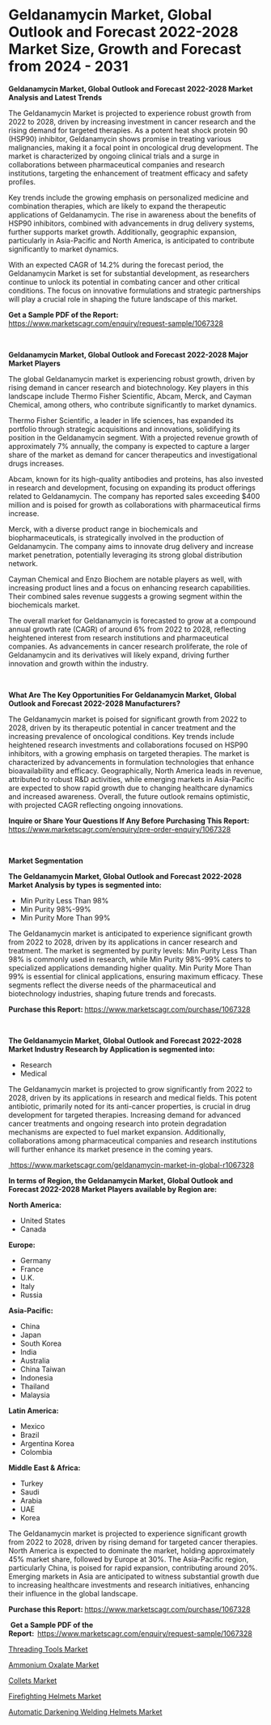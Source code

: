 <p><h1>Geldanamycin Market, Global Outlook and Forecast 2022-2028 Market Size, Growth and Forecast from 2024 - 2031</h1></p><p><strong>Geldanamycin Market, Global Outlook and Forecast 2022-2028 Market Analysis and Latest Trends</strong></p>
<p><p>The Geldanamycin Market is projected to experience robust growth from 2022 to 2028, driven by increasing investment in cancer research and the rising demand for targeted therapies. As a potent heat shock protein 90 (HSP90) inhibitor, Geldanamycin shows promise in treating various malignancies, making it a focal point in oncological drug development. The market is characterized by ongoing clinical trials and a surge in collaborations between pharmaceutical companies and research institutions, targeting the enhancement of treatment efficacy and safety profiles. </p><p>Key trends include the growing emphasis on personalized medicine and combination therapies, which are likely to expand the therapeutic applications of Geldanamycin. The rise in awareness about the benefits of HSP90 inhibitors, combined with advancements in drug delivery systems, further supports market growth. Additionally, geographic expansion, particularly in Asia-Pacific and North America, is anticipated to contribute significantly to market dynamics.</p><p>With an expected CAGR of 14.2% during the forecast period, the Geldanamycin Market is set for substantial development, as researchers continue to unlock its potential in combating cancer and other critical conditions. The focus on innovative formulations and strategic partnerships will play a crucial role in shaping the future landscape of this market.</p></p>
<p><strong>Get a Sample PDF of the Report:&nbsp;</strong> <a href="https://www.marketscagr.com/enquiry/request-sample/1067328">https://www.marketscagr.com/enquiry/request-sample/1067328</a></p>
<p>&nbsp;</p>
<p><strong>Geldanamycin Market, Global Outlook and Forecast 2022-2028 Major Market Players</strong></p>
<p><p>The global Geldanamycin market is experiencing robust growth, driven by rising demand in cancer research and biotechnology. Key players in this landscape include Thermo Fisher Scientific, Abcam, Merck, and Cayman Chemical, among others, who contribute significantly to market dynamics.</p><p>Thermo Fisher Scientific, a leader in life sciences, has expanded its portfolio through strategic acquisitions and innovations, solidifying its position in the Geldanamycin segment. With a projected revenue growth of approximately 7% annually, the company is expected to capture a larger share of the market as demand for cancer therapeutics and investigational drugs increases.</p><p>Abcam, known for its high-quality antibodies and proteins, has also invested in research and development, focusing on expanding its product offerings related to Geldanamycin. The company has reported sales exceeding $400 million and is poised for growth as collaborations with pharmaceutical firms increase.</p><p>Merck, with a diverse product range in biochemicals and biopharmaceuticals, is strategically involved in the production of Geldanamycin. The company aims to innovate drug delivery and increase market penetration, potentially leveraging its strong global distribution network.</p><p>Cayman Chemical and Enzo Biochem are notable players as well, with increasing product lines and a focus on enhancing research capabilities. Their combined sales revenue suggests a growing segment within the biochemicals market.</p><p>The overall market for Geldanamycin is forecasted to grow at a compound annual growth rate (CAGR) of around 6% from 2022 to 2028, reflecting heightened interest from research institutions and pharmaceutical companies. As advancements in cancer research proliferate, the role of Geldanamycin and its derivatives will likely expand, driving further innovation and growth within the industry.</p></p>
<p>&nbsp;</p>
<p><strong>What Are The Key Opportunities For Geldanamycin Market, Global Outlook and Forecast 2022-2028 Manufacturers?</strong></p>
<p><p>The Geldanamycin market is poised for significant growth from 2022 to 2028, driven by its therapeutic potential in cancer treatment and the increasing prevalence of oncological conditions. Key trends include heightened research investments and collaborations focused on HSP90 inhibitors, with a growing emphasis on targeted therapies. The market is characterized by advancements in formulation technologies that enhance bioavailability and efficacy. Geographically, North America leads in revenue, attributed to robust R&D activities, while emerging markets in Asia-Pacific are expected to show rapid growth due to changing healthcare dynamics and increased awareness. Overall, the future outlook remains optimistic, with projected CAGR reflecting ongoing innovations.</p></p>
<p><strong>Inquire or Share Your Questions If Any Before Purchasing This Report:</strong> <a href="https://www.marketscagr.com/enquiry/pre-order-enquiry/1067328">https://www.marketscagr.com/enquiry/pre-order-enquiry/1067328</a></p>
<p>&nbsp;</p>
<p><strong>Market Segmentation</strong></p>
<p><strong>The Geldanamycin Market, Global Outlook and Forecast 2022-2028 Market Analysis by types is segmented into:</strong></p>
<p><ul><li>Min Purity Less Than 98%</li><li>Min Purity 98%-99%</li><li>Min Purity More Than 99%</li></ul></p>
<p><p>The Geldanamycin market is anticipated to experience significant growth from 2022 to 2028, driven by its applications in cancer research and treatment. The market is segmented by purity levels: Min Purity Less Than 98% is commonly used in research, while Min Purity 98%-99% caters to specialized applications demanding higher quality. Min Purity More Than 99% is essential for clinical applications, ensuring maximum efficacy. These segments reflect the diverse needs of the pharmaceutical and biotechnology industries, shaping future trends and forecasts.</p></p>
<p><strong>Purchase this Report:&nbsp;</strong><a href="https://www.marketscagr.com/purchase/1067328">https://www.marketscagr.com/purchase/1067328</a></p>
<p>&nbsp;</p>
<p><strong>The Geldanamycin Market, Global Outlook and Forecast 2022-2028 Market Industry Research by Application is segmented into:</strong></p>
<p><ul><li>Research</li><li>Medical</li></ul></p>
<p><p>The Geldanamycin market is projected to grow significantly from 2022 to 2028, driven by its applications in research and medical fields. This potent antibiotic, primarily noted for its anti-cancer properties, is crucial in drug development for targeted therapies. Increasing demand for advanced cancer treatments and ongoing research into protein degradation mechanisms are expected to fuel market expansion. Additionally, collaborations among pharmaceutical companies and research institutions will further enhance its market presence in the coming years.</p></p>
<p><a href="https://www.marketscagr.com/geldanamycin-market-in-global-r1067328">&nbsp;https://www.marketscagr.com/geldanamycin-market-in-global-r1067328</a></p>
<p><strong>In terms of Region, the Geldanamycin Market, Global Outlook and Forecast 2022-2028 Market Players available by Region are:</strong></p>
<p>
    <p> <strong> North America: </strong>
        <ul>
            <li>United States</li>
            <li>Canada</li>
        </ul>
        </p> 
    <p> <strong> Europe: </strong>
        <ul>
            <li>Germany</li>
            <li>France</li>
            <li>U.K.</li>
            <li>Italy</li>
            <li>Russia</li>
        </ul>
        </p> 
    <p> <strong> Asia-Pacific: </strong>
        <ul>
            <li>China</li>
            <li>Japan</li>
            <li>South Korea</li>
            <li>India</li>
            <li>Australia</li>
            <li>China Taiwan</li>
            <li>Indonesia</li>
            <li>Thailand</li>
            <li>Malaysia</li>
        </ul>
        </p> 
    <p> <strong> Latin America: </strong>
        <ul>
            <li>Mexico</li>
            <li>Brazil</li>
            <li>Argentina Korea</li>
            <li>Colombia</li>
        </ul>
        </p> 
    <p> <strong> Middle East & Africa: </strong>
        <ul>
            <li>Turkey</li>
            <li>Saudi</li>
            <li>Arabia</li>
            <li>UAE</li>
            <li>Korea</li>
        </ul>
    </p>
    </p>
<p><p>The Geldanamycin market is projected to experience significant growth from 2022 to 2028, driven by rising demand for targeted cancer therapies. North America is expected to dominate the market, holding approximately 45% market share, followed by Europe at 30%. The Asia-Pacific region, particularly China, is poised for rapid expansion, contributing around 20%. Emerging markets in Asia are anticipated to witness substantial growth due to increasing healthcare investments and research initiatives, enhancing their influence in the global landscape.</p></p>
<p><strong>Purchase this Report: </strong><a href="https://www.marketscagr.com/purchase/1067328">https://www.marketscagr.com/purchase/1067328</a></p>
<p>&nbsp;<strong>Get a Sample PDF of the Report:&nbsp;&nbsp;</strong><a href="https://www.marketscagr.com/enquiry/request-sample/1067328">https://www.marketscagr.com/enquiry/request-sample/1067328</a></p>
<p><strong></strong></p>
<p><p><a href="https://medium.com/@samleffler/deep-dive-into-the-threading-tools-market-itstrends-market-segmentation-and-competitive-analysis-71e9ea71e0c9">Threading Tools Market</a></p><p><a href="https://issuu.com/reportprime-2/docs/ammonium-oxalate-market-size-2030.p_4442295aa4bcc1">Ammonium Oxalate Market</a></p><p><a href="https://medium.com/@samleffler/the-comprehensive-collets-market-research-report-is-essential-for-understanding-current-trends-0d8dcf3f03fc">Collets Market</a></p><p><a href="https://www.linkedin.com/pulse/global-perspectives-firefighting-helmets-market-trends-ogixe?trackingId=%2BndK0DpIT4qj0YSCp8vE%2Fw%3D%3D">Firefighting Helmets Market</a></p><p><a href="https://www.linkedin.com/pulse/automatic-darkening-welding-helmets-market-growth-outlook-gosuf?trackingId=wKHVNEpXSaekz6fv00LaYQ%3D%3D">Automatic Darkening Welding Helmets Market</a></p></p>